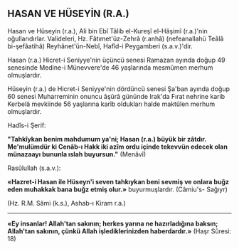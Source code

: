 ## HASAN VE HÜSEYİN (R.A.)

Hasan ve Hüseyin (r.a.), Ali bin Ebî Tâlib el-Kureşî el-Hâşimî (r.a.)'nin oğullarıdırlar. Valideleri, Hz. Fâtımet'üz-Zehrâ (r.anhâ) (nefeanallahü Teâlâ bi-şefâatihâ) Reyhânet'ün-Nebî, Hafîd-i Pey­gamberi (s.a.v.)'dir.

Hasan (r.a.) Hicret-i Seniyye'nin üçüncü se­nesi Ramazan ayında doğup 49 senesinde Medine-i Münevvere'de 46 yaşlarında mesmûmen mer­hum olmuşlardır.

Hüseyin (r.a.) de Hicret-i Seniyye'nin dördüncü senesi Şa'ban ayında doğup 60 senesi Muharreminin onuncu âşûrâ gününde Irak'da Fırat nehrine karib Kerbelâ mevkiinde 56 yaşlarına karîb oldukları halde maktûlen merhum olmuş­lardır.

Hadîs-i Şerif:

**"Tahkîykan benim mahdumum ya'ni; Hasan (r.a.) büyük bir zâtdır. Me'mulümdür ki Cenâb-ı Hakk iki azîm ordu içinde tekevvün edecek olan münazaayı bununla ıslah buyursun."** (Menâvî)

Rasûlullah (s.a.v.):

**«Hazret-i Hasan ile Hüseyn'i seven tahkıykan beni sevmiş ve onlara buğz eden muhakkak bana buğz etmiş olur.»** buyurmuşlardır. (Câmiu's- Sağıyr)

(Hz. R.M. Sâmi (k.s.), Ashab-ı Kiram r.a.)

<hr>

**«Ey insanlar! Allah'tan sakının; herkes yarı­na ne hazırladığına baksın; Allah'tan sakının, çünkü Allah işlediklerinizden haberdardır.»** (Haşr Sûresi: 18)
